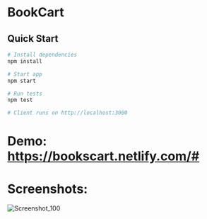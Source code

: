 # BookCart

## Quick Start

``` bash
# Install dependencies
npm install

# Start app
npm start

# Run tests
npm test

# Client runs on http://localhost:3000
```

# Demo: https://bookscart.netlify.com/#

# Screenshots:

![Screenshot_100](https://user-images.githubusercontent.com/16613832/62007898-9671ba80-b170-11e9-8067-d3c4233df32d.png)

